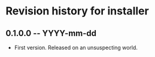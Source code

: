 # Revision history for installer

## 0.1.0.0 -- YYYY-mm-dd

* First version. Released on an unsuspecting world.
